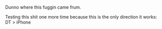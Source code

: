 Dunno where this fuggin came frum.

Testing this shit one more time because this is the only direction it works:  DT > iPhone